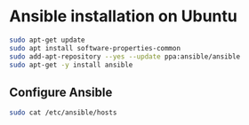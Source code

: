 # Ansible installation on Ubuntu

```bash
sudo apt-get update
sudo apt install software-properties-common
sudo add-apt-repository --yes --update ppa:ansible/ansible
sudo apt-get -y install ansible
```
## Configure Ansible

```bash
sudo cat /etc/ansible/hosts
```

